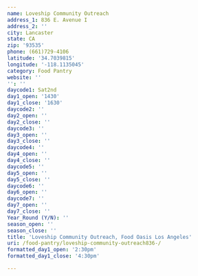 ```yaml
---
name: Loveship Community Outreach
address_1: 836 E. Avenue I
address_2: ''
city: Lancaster
state: CA
zip: '93535'
phone: (661)729-4106
latitude: '34.7039815'
longitude: '-118.1135045'
category: Food Pantry
website: ''
'': ''
daycode1: Sat2nd
day1_open: '1430'
day1_close: '1630'
daycode2: ''
day2_open: ''
day2_close: ''
daycode3: ''
day3_open: ''
day3_close: ''
daycode4: ''
day4_open: ''
day4_close: ''
daycode5: ''
day5_open: ''
day5_close: ''
daycode6: ''
day6_open: ''
daycode7: ''
day7_open: ''
day7_close: ''
Year_Round (Y/N): ''
season_open: ''
season_close: ''
title: 'Loveship Community Outreach, Food Oasis Los Angeles'
uri: /food-pantry/loveship-community-outreach836-/
formatted_day1_open: '2:30pm'
formatted_day1_close: '4:30pm'

---
```

